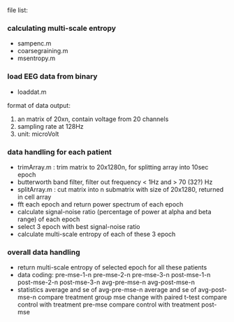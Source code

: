 file list:

### calculating multi-scale entropy
- sampenc.m
- coarsegraining.m
- msentropy.m

### load EEG data from binary 
- loaddat.m

format of data output:
1. an matrix of 20xn, contain voltage from 20 channels
2. sampling rate at 128Hz
3. unit: microVolt

### data handling for each patient
- trimArray.m : trim matrix to 20x1280n, for splitting array into 10sec epoch
- butterworth band filter, filter out frequency < 1Hz and > 70 (32?) Hz
- splitArray.m : cut matrix into n submatrix with size of 20x1280, returned in cell array
- fft each epoch and return power spectrum of each epoch
- calculate signal-noise ratio (percentage of power at alpha and beta range) of each epoch
- select 3 epoch with best signal-noise ratio
- calculate multi-scale entropy of each of these 3 epoch

### overall data handling
- return multi-scale entropy of selected epoch for all these patients
- data coding:
pre-mse-1-n
pre-mse-2-n
pre-mse-3-n
post-mse-1-n
post-mse-2-n
post-mse-3-n
avg-pre-mse-n
avg-post-mse-n
- statistics
average and se of avg-pre-mse-n
average and se of avg-post-mse-n
compare treatment group mse change with paired t-test
compare control with treatment pre-mse
compare control with treatment post-mse
